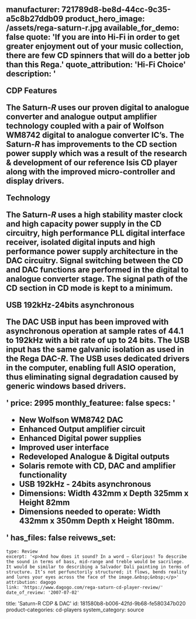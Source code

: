 manufacturer: 721789d8-be8d-44cc-9c35-a5c8b27ddb09
product_hero_image: /assets/rega-saturn-r.jpg
available_for_demo: false
quote: 'If you are into Hi-Fi in order to get greater enjoyment out of your music collection, there are few CD spinners that will do a better job than this Rega.'
quote_attribution: 'Hi-Fi Choice'
description: '<p><strong>CDP Features</strong></p><p>The Saturn-<em>R</em>&nbsp;uses our proven digital to analogue converter and analogue output amplifier technology coupled with a pair of Wolfson WM8742 digital to analogue converter IC’s. The Saturn-<em>R</em>&nbsp;has improvements to the CD section power supply which was a result of the research &amp; development of our reference Isis CD player along with the improved micro-controller and display drivers.</p><p><strong>Technology</strong></p><p>The Saturn-<em>R</em>&nbsp;uses a high stability master clock and high capacity power supply in the CD circuitry, high performance PLL digital interface receiver, isolated digital inputs and high performance power supply architecture in the DAC circuitry. Signal switching between the CD and DAC functions are performed in the digital to analogue converter stage. The signal path of the CD section in CD mode is kept to a minimum.</p><p><strong>USB 192kHz-24bits asynchronous</strong></p><p>The DAC USB input has been improved with asynchronous operation at sample rates of 44.1 to 192kHz with a bit rate of up to 24 bits. The USB input has the same galvanic isolation as used in the Rega DAC-<em>R</em>. The USB uses dedicated drivers in the computer, enabling full ASIO operation, thus eliminating signal degradation caused by generic windows based drivers.</p>'
price: 2995
monthly_featuree: false
specs: '<ul><li>New Wolfson WM8742 DAC</li><li>Enhanced Output amplifier circuit</li><li>Enhanced Digital power supplies</li><li>Improved user interface</li><li>Redeveloped Analogue &amp; Digital outputs</li><li>Solaris remote with CD, DAC and amplifier functionality</li><li>USB 192kHz&nbsp;- 24bits asynchronous</li><li>Dimensions: Width 432mm x Depth 325mm x Height 82mm</li><li>Dimensions needed to operate: Width 432mm x 350mm Depth x Height 180mm.</li></ul>'
has_files: false
reivews_set:
  -
    type: Review
    excerpt: '<p>And how does it sound? In a word – Glorious! To describe the sound in terms of bass, mid-range and treble would be sacrilege. It would be similar to describing a Salvador Dali painting in terms of structure. It’s not perfunctorily structured; it flows, bends reality and lures your eyes across the face of the image.&nbsp;&nbsp;</p>'
    attribution: dagogo
    link: 'https://www.dagogo.com/rega-saturn-cd-player-review/'
    date_of_review: '2007-07-02'
title: 'Saturn-R CDP & DAC'
id: 181580b8-b006-42fd-9b68-fe580347b020
product-categories: cd-players
system_category: source
